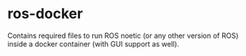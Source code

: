 # ros-docker
Contains required files to run ROS noetic (or any other version of ROS) inside a docker container (with GUI support as well).
